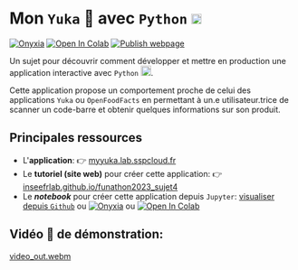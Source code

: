 # Mon `Yuka` 🥕 avec `Python` <img height="18" width="18" src="https://cdn.simpleicons.org/python/00ccff99" />

[![Onyxia](https://img.shields.io/badge/SSPcloud-Tester%20via%20SSP--cloud-informational&color=yellow?logo=Python)](https://datalab.sspcloud.fr/launcher/ide/jupyter-python?autoLaunch=false&kubernetes.role=%C2%ABadmin%C2%BB&networking.user.enabled=true&git.cache=%C2%AB36000%C2%BB&init.personalInit=%C2%ABhttps%3A%2F%2Fraw.githubusercontent.com%2FInseeFrLab%2Ffunathon2023_sujet4%2Fmain%2Finit.sh%C2%BB)
[![Open In Colab](https://colab.research.google.com/assets/colab-badge.svg)](http://colab.research.google.com/github/InseeFrLab/funathon2023_sujet4/blob/main/index.ipynb)
[![Publish webpage](https://github.com/InseeFrLab/funathon2023_sujet4/actions/workflows/publish.yml/badge.svg)](https://github.com/InseeFrLab/funathon2023_sujet4/actions/workflows/publish.yml)



Un sujet pour découvrir comment développer et mettre en production une application interactive avec `Python` <img height="18" width="18" src="https://cdn.simpleicons.org/python/00ccff99" />.

Cette application propose un comportement proche de celui des applications `Yuka` ou `OpenFoodFacts` en permettant
à un.e utilisateur.trice de scanner un code-barre et obtenir quelques informations sur son produit.

## Principales ressources

- L'__application__: 👉️ [myyuka.lab.sspcloud.fr](https://myyuka.lab.sspcloud.fr/)
- Le __tutoriel (site web)__  pour créer cette application: 👉️ [inseefrlab.github.io/funathon2023_sujet4](https://inseefrlab.github.io/funathon2023_sujet4/)
- Le *__notebook__* pour créer cette application depuis `Jupyter`: [visualiser depuis `Github`](https://github.com/InseeFrLab/funathon2023_sujet4/blob/main/index.ipynb) ou [![Onyxia](https://img.shields.io/badge/SSPcloud-Tester%20via%20SSP--cloud-informational&color=yellow?logo=Python)](https://datalab.sspcloud.fr/launcher/ide/jupyter-python?autoLaunch=false&kubernetes.role=%C2%ABadmin%C2%BB&networking.user.enabled=true&git.cache=%C2%AB36000%C2%BB&init.personalInit=%C2%ABhttps%3A%2F%2Fraw.githubusercontent.com%2FInseeFrLab%2Ffunathon2023_sujet4%2Fmain%2Finit.sh%C2%BB) ou [![Open In Colab](https://colab.research.google.com/assets/colab-badge.svg)](http://colab.research.google.com/github/InseeFrLab/funathon2023_sujet4/blob/main/index.ipynb)

## Vidéo 🎥 de démonstration:

[video_out.webm](https://github.com/InseeFrLab/funathon2023_sujet4/assets/33896139/942681a7-be90-4247-b71e-7c603ad82713)
